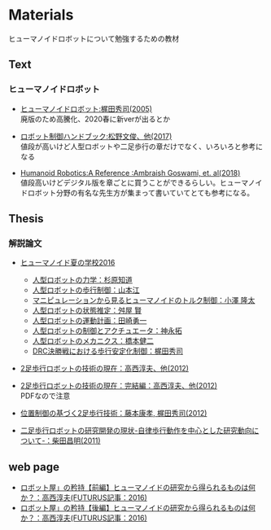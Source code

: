 # Materials

ヒューマノイドロボットについて勉強するための教材

## Text

### ヒューマノイドロボット

- [ヒューマノイドロボット:梶田秀司(2005)](https://www.amazon.co.jp/%E3%83%92%E3%83%A5%E3%83%BC%E3%83%9E%E3%83%8E%E3%82%A4%E3%83%89%E3%83%AD%E3%83%9C%E3%83%83%E3%83%88-%E6%A2%B6%E7%94%B0-%E7%A7%80%E5%8F%B8/dp/4274200582)  
廃版のため高騰化、2020春に新verが出るとか
  
- [ロボット制御ハンドブック:松野文俊、他(2017)](https://www.amazon.co.jp/%E3%83%AD%E3%83%9C%E3%83%83%E3%83%88%E5%88%B6%E5%BE%A1%E5%AD%A6%E3%83%8F%E3%83%B3%E3%83%89%E3%83%96%E3%83%83%E3%82%AF-%E6%9D%BE%E9%87%8E-%E6%96%87%E4%BF%8A/dp/476490473X/ref=tmm_hrd_swatch_0?_encoding=UTF8&qid=&sr=)  
値段が高いけど人型ロボットや二足歩行の章だけでなく、いろいろと参考になる

- [Humanoid Robotics:A Reference :Ambraish Goswami, et. al(2018)](https://www.amazon.co.jp/Humanoid-Robotics-Reference-Ambarish-Goswami/dp/9400760450)  
値段高いけどデジタル版を章ごとに買うことができるらしい。ヒューマノイドロボット分野の有名な先生方が集まって書いていてとても参考になる。

## Thesis

### 解説論文

- [ヒューマノイド夏の学校2016](https://www.jstage.jst.go.jp/browse/jrsj/36/2/_contents/-char/ja)
    - [人型ロボットの力学：杉原知道](https://www.jstage.jst.go.jp/article/jrsj/36/2/36_36_95/_article/-char/ja)
    - [人型ロボットの歩行制御：山本江](https://www.jstage.jst.go.jp/article/jrsj/36/2/36_36_103/_article/-char/ja)
    - [マニピュレーションから見るヒューマノイドのトルク制御：小澤 隆太](https://www.jstage.jst.go.jp/article/jrsj/36/2/36_36_110/_article/-char/ja)
    - [人型ロボットの状態推定：舛屋 賢](https://www.jstage.jst.go.jp/article/jrsj/36/2/36_36_116/_article/-char/ja)
    - [人型ロボットの運動計画：田崎勇一](https://www.jstage.jst.go.jp/article/jrsj/36/2/36_36_122/_article/-char/ja)
    - [人型ロボットの制御とアクチュエータ：神永拓](https://www.jstage.jst.go.jp/article/jrsj/36/2/36_36_128/_article/-char/ja)
    - [人型ロボットのメカニクス：橋本健二](https://www.jstage.jst.go.jp/article/jrsj/36/2/36_36_134/_article/-char/ja)
    - [DRC決勝戦における歩行安定化制御：梶田秀司](https://www.jstage.jst.go.jp/article/jrsj/36/2/36_36_140/_article/-char/ja)

- [2足歩行ロボットの技術の現在：高西淳夫、他(2012)](https://www.jstage.jst.go.jp/article/jrsj/30/4/30_30_336/_article/-char/ja/)

- [2足歩行ロボットの技術の現在：完結編：高西淳夫、他(2012)](https://www.rsj.or.jp/content/files/pub/jrsj/30_4_zadankai_complete_final.pdf)  
PDFなので注意

- [位置制御の基づく2足歩行技術：藤本康孝, 梶田秀司(2012)](https://www.jstage.jst.go.jp/article/jrsj/30/4/30_30_344/_article/-char/ja/)

- [二足歩行ロボットの研究開発の現状-自律歩行動作を中心とした研究動向について-：柴田昌明(2011)](https://www.jstage.jst.go.jp/article/jjspe/77/5/77_5_453/_article/-char/ja)

<!--
- [総論　ヒューマノイドロボット研究の意義とその動向：谷江和雄(2000)](https://www.jstage.jst.go.jp/article/sobim/24/4/24_KJ00000972678/_article/-char/ja)

- [2足歩行ロボットの現状と事例紹介：藤本康孝(1999)](https://www.jstage.jst.go.jp/article/ieejias1987/119/6/119_6_763/_pdf)
-->

## web page
- [ロボット屋」の矜持【前編】ヒューマノイドの研究から得られるものは何か？：高西淳夫(FUTURUS記事：2016)](https://nge.jp/2016/11/21/post-136185)
- [ロボット屋」の矜持【後編】ヒューマノイドの研究から得られるものは何か？：高西淳夫(FUTURUS記事：2016)](https://nge.jp/2016/11/21/post-136188)

<!--
- [学術的ロボット研究の問題点について：荒井裕彦(2003)](https://staff.aist.go.jp/h.arai/robotics/jra03.html)
-->